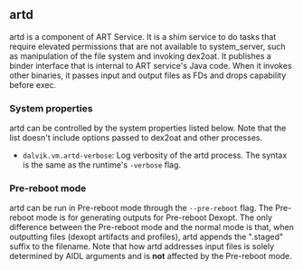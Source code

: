 ## artd

artd is a component of ART Service. It is a shim service to do tasks that
require elevated permissions that are not available to system_server, such as
manipulation of the file system and invoking dex2oat. It publishes a binder
interface that is internal to ART service's Java code. When it invokes other
binaries, it passes input and output files as FDs and drops capability before
exec.

### System properties

artd can be controlled by the system properties listed below. Note that the list
doesn't include options passed to dex2oat and other processes.

- `dalvik.vm.artd-verbose`: Log verbosity of the artd process. The syntax is the
  same as the runtime's `-verbose` flag.

### Pre-reboot mode

artd can be run in Pre-reboot mode through the `--pre-reboot` flag. The
Pre-reboot mode is for generating outputs for Pre-reboot Dexopt. The only
difference between the Pre-reboot mode and the normal mode is that, when
outputting files (dexopt artifacts and profiles), artd appends the ".staged"
suffix to the filename. Note that how artd addresses input files is solely
determined by AIDL arguments and is **not** affected by the Pre-reboot mode.
